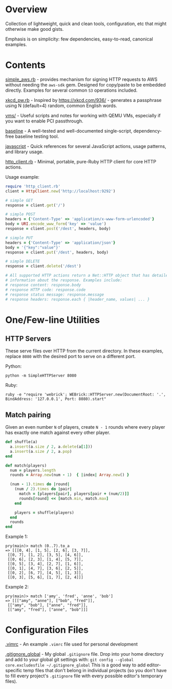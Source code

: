# Overview

Collection of lightweight, quick and clean tools, configuration, etc that
might otherwise make good gists.

Emphasis is on simplicity: few dependencies, easy-to-read, canonical
examples.

# Contents

[simple_aws.rb](./simple_aws.rb) - provides mechanism for signing HTTP requests
to AWS without needing the `aws-sdk` gem. Designed for copy/paste to be
embedded directly. Examples for several common `S3` operations included.

[xkcd_pw.rb](./xkcd_pw.rb) - Inspired by https://xkcd.com/936/ - generates a
passphrase using N (default=4) random, common English words.

[vms/](./vms/) - Useful scripts and notes for working with QEMU VMs,
especially if you want to enable PCI passthrough.

[baseline](./baseline/) - A well-tested and well-documented single-script,
dependency-free baseline testing tool.

[javascript](./javascript/) - Quick references for several JavaScript actions,
usage patterns, and library usage.

[http_client.rb](./http_client.rb) - Minimal, portable, pure-Ruby HTTP client
for core HTTP actions.

Usage example:
```ruby
require 'http_client.rb'
client = HttpClient.new('http://localhost:9292')

# simple GET
response = client.get('/')

# simple POST
headers = {'Content-Type' => 'application/x-www-form-urlencoded'}
body = URI.encode_www_form('key' => 'value')
response = client.post('/dest', headers, body)

# simple PUT
headers = {'Content-Type' => 'application/json'}
body = '{"key":"value"}'
response = client.put('/dest', headers, body)

# simple DELETE
response = client.delete('/dest')

# All supported HTTP actions return a Net::HTTP object that has detailed
# information about the response. Examples include:
# response content: response.body
# response HTTP code: response.code
# response status message: response.message
# response headers: response.each { |header_name, values| ... }
```

# One/Few-line Utilities

## HTTP Servers

These serve files over HTTP from the current directory. In these examples,
replace `8080` with the desired port to serve on a different port.

Python:
```
python -m SimpleHTTPServer 8080
```

Ruby:
```
ruby -e "require 'webrick'; WEBrick::HTTPServer.new(DocumentRoot: '.', BindAddress: '127.0.0.1', Port: 8080).start"
```

## Match pairing

Given an even number `N` of players, create `N - 1` rounds where every
player has exactly one match against every other player.

```ruby
def shuffle(a)
  a.insert(a.size / 2, a.delete(a[1]))
  a.insert(a.size / 2, a.pop)
end

def match(players)
  num = players.length
  rounds = Array.new(num - 1)  { |index| Array.new() }

  (num - 1).times do |round|
    (num / 2).times do |pair|
      match = [players[pair], players[pair + (num/2)]]
      rounds[round] << [match.min, match.max]
    end

    players = shuffle(players)
  end
  rounds
end
```

Example 1:
```
pry(main)> match (0..7).to_a
=> [[[0, 4], [1, 5], [2, 6], [3, 7]],
 [[0, 7], [1, 2], [3, 5], [4, 6]],
 [[0, 6], [2, 3], [1, 4], [5, 7]],
 [[0, 5], [3, 4], [2, 7], [1, 6]],
 [[0, 1], [4, 7], [3, 6], [2, 5]],
 [[0, 2], [6, 7], [4, 5], [1, 3]],
 [[0, 3], [5, 6], [1, 7], [2, 4]]]
```

Example 2:
```
pry(main)> match ['amy', 'fred', 'anne', 'bob']
=> [[["amy", "anne"], ["bob", "fred"]],
 [["amy", "bob"], ["anne", "fred"]],
 [["amy", "fred"], ["anne", "bob"]]]
```

# Configuration Files

[.vimrc](./.vimrc) - An example `.vimrc` file used for personal development

[.gitignore_global](./.gitignore_global) - My global `.gitignore` file. Drop
into your home directory and add to your global git settings with:
`git config --global core.excludesfile ~/.gitignore_global`
This is a good way to add editor-specific temp files that don't belong in
individual projects (so you don't have to fill every project's `.gitignore`
file with every possible editor's temporary files).
